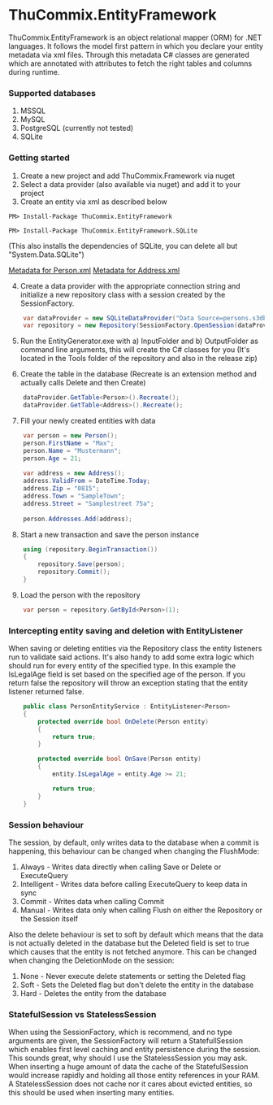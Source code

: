 # ThuCommix.EntityFramework

ThuCommix.EntityFramework is an object relational mapper (ORM) for .NET languages. It follows the model first pattern in which you declare your entity metadata via xml files. Through this metadata C# classes are generated which are annotated with attributes to fetch the right tables and columns during runtime.

### Supported databases

1. MSSQL
2. MySQL
3. PostgreSQL (currently not tested)
4. SQLite

### Getting started

1. Create a new project and add ThuCommix.Framework via nuget
2. Select a data provider (also available via nuget) and add it to your project
3. Create an entity via xml as described below

```
PM> Install-Package ThuCommix.EntityFramework
```
```
PM> Install-Package ThuCommix.EntityFramework.SQLite
```

(This also installs the dependencies of SQLite, you can delete all but "System.Data.SQLite")

[Metadata for Person.xml](https://gist.github.com/ThuCommix/fbd987fd81d7544ac8252008a243916c "Person.xml")
[Metadata for Address.xml](https://gist.github.com/ThuCommix/7dc00f0c5fc6e76536970c8db7c93a3c "Address.xml")

4. Create a data provider with the appropriate connection string and initialize a new repository class with a session created by the SessionFactory.

```csharp
    var dataProvider = new SQLiteDataProvider("Data Source=persons.s3db;Version=3");
    var repository = new Repository(SessionFactory.OpenSession(dataProvider));
```

5. Run the EntityGenerator.exe with a) InputFolder and b) OutputFolder as command line arguments, this will create the C# classes for you (It's located in the Tools folder of the repository and also in the release zip)

6. Create the table in the database (Recreate is an extension method and actually calls Delete and then Create)

```csharp
    dataProvider.GetTable<Person>().Recreate();
    dataProvider.GetTable<Address>().Recreate();
```

7. Fill your newly created entities with data

```csharp
    var person = new Person();
    person.FirstName = "Max";
    person.Name = "Mustermann";
    person.Age = 21;
    
    var address = new Address();
    address.ValidFrom = DateTime.Today;
    address.Zip = "0815";
    address.Town = "SampleTown";
    address.Street = "Samplestreet 75a";
    
    person.Addresses.Add(address);
```

8. Start a new transaction and save the person instance

```csharp
    using (repository.BeginTransaction())
    {
        repository.Save(person);
        repository.Commit();
    }
```

9. Load the person with the repository

```csharp
    var person = repository.GetById<Person>(1);
```

### Intercepting entity saving and deletion with EntityListener

When saving or deleting entities via the Repository class the entity listeners run to validate said actions. It's also handy to add some extra logic which should run for every entity of the specified type. In this example the IsLegalAge field is set based on the specified age of the person. If you return false the repository will throw an exception stating that the entity listener returned false.

```csharp
    public class PersonEntityService : EntityListener<Person>
    {
        protected override bool OnDelete(Person entity)
        {
            return true;
        }

        protected override bool OnSave(Person entity)
        {
            entity.IsLegalAge = entity.Age >= 21;

            return true;
        }
    }
```

### Session behaviour
The session, by default, only writes data to the database when a commit is happening, this behaviour can be changed when changing the FlushMode:
1. Always - Writes data directly when calling Save or Delete or ExecuteQuery
2. Intelligent - Writes data before calling ExecuteQuery to keep data in sync
3. Commit - Writes data when calling Commit
4. Manual - Writes data only when calling Flush on either the Repository or the Session itself

Also the delete behaviour is set to soft by default which means that the data is not actually deleted in the database but the Deleted field is set to true which causes that the entity is not fetched anymore. This can be changed when changing the DeletionMode on the session:
1. None - Never execute delete statements or setting the Deleted flag
2. Soft - Sets the Deleted flag but don't delete the entity in the database
3. Hard - Deletes the entity from the database

### StatefulSession vs StatelessSession
When using the SessionFactory, which is recommend, and no type arguments are given, the SessionFactory will return a StatefullSession which enables first level caching and entity persistence during the session. 
This sounds great, why should I use the StatelessSession you may ask. When inserting a huge amount of data the cache of the StatefulSession would increase rapidly and holding all those entity references in your RAM. A StatelessSession does not cache nor it cares about evicted entities, so this should be used when inserting many entities.